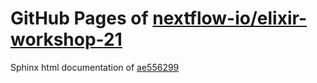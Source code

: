 GitHub Pages of [nextflow-io/elixir-workshop-21](https://github.com/nextflow-io/elixir-workshop-21.git)
===
Sphinx html documentation of [ae556299](https://github.com/nextflow-io/elixir-workshop-21/tree/ae55629914753303d0bae99557e207cdbbf6b248)
